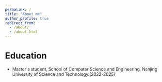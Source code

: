 ```yaml
---
permalink: /
title: "About me"
author_profile: true
redirect_from: 
  - /about/
  - /about.html
---
```

Education
=======
+ Master's student, School of Computer Science and Engineering, Nanjing University of Science and Technology.(2022-2025)


